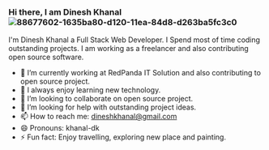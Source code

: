 ### Hi there, I am Dinesh Khanal ![88677602-1635ba80-d120-11ea-84d8-d263ba5fc3c0](https://user-images.githubusercontent.com/50364027/226515123-4dee468b-c163-4db4-93d3-9c4d21e32cf9.gif)


I'm Dinesh Khanal a Full Stack Web Developer. I Spend most of time coding outstanding projects. I am working as a freelancer and also contributing open source software.
<!--
**Dinesh-Khanal/Dinesh-Khanal** is a ✨ _special_ ✨ repository because its `README.md` (this file) appears on your GitHub profile.

Here are some ideas to get you started:
-->
- 🔭 I’m currently working at RedPanda IT Solution and also contributing to open source project.
- 🌱 I always enjoy learning new technology.
- 👯 I’m looking to collaborate on open source project.
- 🤔 I’m looking for help with outstanding project ideas.
- 📫 How to reach me: dineshkhanal@gmail.com
- 😄 Pronouns: khanal-dk
- ⚡ Fun fact: Enjoy travelling, exploring new place and painting.

